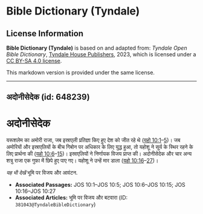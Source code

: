 # Bible Dictionary (Tyndale)

## License Information

**Bible Dictionary (Tyndale)** is based on and adapted from: _Tyndale Open Bible Dictionary_, [Tyndale House Publishers](https://tyndaleopenresources.com/), 2023, which is licensed under a [CC BY-SA 4.0 license](https://creativecommons.org/licenses/by-sa/4.0/legalcode.en).

This markdown version is provided under the same license.



--------------------------------

## अदोनीसेदेक (id: 648239)

अदोनीसेदेक
==========

यरूशलेम का अमोरी राजा, जब इस्राएली प्रतिज्ञा किए हुए देश को जीत रहे थे ([यहो 10:1](https://ref.ly/Josh10:1-Josh10:5)–[5](https://ref.ly/Josh10:1-Josh10:5))। जब अमोरियों और इस्राएलियों के बीच गिबोन पर अधिकार के लिए युद्ध हुआ, तो यहोशू ने सूर्य के स्थिर रहने के लिए प्रार्थना की ([यहो 10:6](https://ref.ly/Josh10:6-Josh10:15)–[15](https://ref.ly/Josh10:6-Josh10:15))। इस्राएलियों ने निर्णायक विजय प्राप्त की। अदोनीसेदेक और चार अन्य शत्रु राजा एक गुफा में छिपे हुए पाए गए। यहोशू ने उन्हें मार डाला ([यहो 10:16](https://ref.ly/Josh10:16-Josh10:27)–[27](https://ref.ly/Josh10:16-Josh10:27))।

*यह भी देखें* भूमि पर विजय और आवंटन.

* **Associated Passages:** JOS 10:1–JOS 10:5; JOS 10:6–JOS 10:15; JOS 10:16–JOS 10:27
* **Associated Articles:** भूमि पर विजय और बटवारा (ID: `381043@TyndaleBibleDictionary`)

